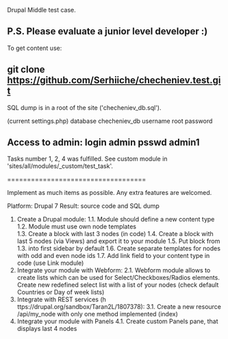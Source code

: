 Drupal Middle test case.

P.S. Please evaluate a junior level developer :)
----------------------------------

To get content use:

git clone https://github.com/Serhiiche/checheniev.test.git
----------------------------------

SQL dump is in a root of the site ('checheniev_db.sql').

(current settings.php)
database checheniev_db
username root
password

Access to admin:
login admin
psswd admin1
-----------------------------------

Tasks number 1, 2, 4 was fulfilled.
See custom module in 'sites/all/modules/_custom/test_task'.

===================================

Implement as much items as possible. Any extra features are welcomed. 
 
Platform: D​rupal 7 
Result: s​ource code and SQL dump 

1. Create a Drupal module: 
	1.1. Module should define a new content type 
	1.2. Module must use own node templates  
	1.3. Create a block with last 3 nodes (in code) 
	1.4. Create a block with last 5 nodes (via V​iews)​ and export it to your module 
	1.5. Put block from 1.3. i​​nto first sidebar by default 
	1.6. Create separate templates for nodes with odd and even node ids 
	1.7. Add link field to your content type in code (use Link module) 
2. Integrate your module with Webform: 
	2.1. Webform module allows to create lists which can be used for Select/Checkboxes/Radios elements. Create new redefined select list with a list of your nodes (check default C​ountries o​r Day of week l​ists) 
3. Integrate with REST services (h​ttps://drupal.org/sandbox/Taran2L/1807378)​: 
	3.1. Create a new resource /​api/my_node ​with only one method implemented (index) 
4. Integrate your module with Panels 
	4.1. Create custom Panels pane, that displays last 4 nodes 